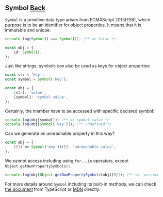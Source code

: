 ## Symbol [Back](../TypeScript.md)

`Symbol` is a primitive data type arisen from ECMAScript 2015(ES6), which purpose is to be an identifier for object properties. It means that it is immutable and unique:

```typescript
console.log(Symbol() === Symbol()); /** => false */

const obj = {
    id: Symbol(),
};
```

Just like strings, symbols can also be used as keys for object properties:

```typescript
const str = 'key';
const symbol = Symbol('key');

const obj = {
    [str]: 'value',
    [symbol]: 'symbol value',
};
```

Certainly, the member have to be accessed with specific declared symbol:

```typescript
console.log(obj[symbol]); /** => symbol value */
console.log(obj[Symbol('key')]); /** undefined */
```

Can we generate an unreachable property in this way?

```typescript
const obj = {
    [(() => Symbol('key'))()]: 'unreachable value',
};
```

We cannot access including using `for...in` operators, except `Object.getOwnPropertySymbols()`.

```typescript
console.log(obj[Object.getOwnPropertySymbols(obj)[0]]); /** => 'unreachable value' */ 
```

For more details around `Symbol` including its built-in methods, we can check [the document](https://www.typescriptlang.org/docs/handbook/symbols.html#well-known-symbols) from TypeScript or [MDN](https://developer.mozilla.org/en-US/docs/Web/JavaScript/Reference/Global_Objects/Symbol) directly.
